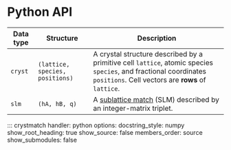 # Python API

| Data type | Structure | Description |
| --- | --- | --- |
| `cryst` | `(lattice, species, positions)` | A crystal structure described by a primitive cell `lattice`, atomic species `species`, and fractional coordinates `positions`. Cell vectors are **rows** of `lattice`. |
| `slm` | `(hA, hB, q)` | A [sublattice match](https://arxiv.org/abs/2305.05278) (SLM) described by an integer-matrix triplet. |

::: crystmatch
    handler: python
    options:
        docstring_style: numpy
        show_root_heading: true
        show_source: false
        members_order: source
        show_submodules: false
